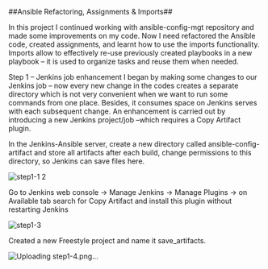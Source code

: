##Ansible Refactoring, Assignments & Imports##

In this project I  continued working with ansible-config-mgt repository and made some improvements on my code. 
Now I need refactored the Ansible code, created assignments, and learnt how to use the imports functionality. 
Imports allow to effectively re-use previously created playbooks in a new playbook – it is used to  organize tasks and reuse them when needed.

Step 1 – Jenkins job enhancement
I began by making some changes to our Jenkins job – now every new change in the codes creates a separate directory which is not very convenient when we want to run some commands from one place. Besides, it consumes space on Jenkins serves with each subsequent change. An enhancement is carried out by introducing a new Jenkins project/job –which requires a Copy Artifact plugin.

In the Jenkins-Ansible server, create a new directory called ansible-config-artifact and store all artifacts after each build, change permissions to this directory, so Jenkins can save files here.

![step1-1 2](https://user-images.githubusercontent.com/79456052/200110682-8f9f7993-2544-4121-92a5-425f59ef1796.png)

Go to Jenkins web console -> Manage Jenkins -> Manage Plugins -> on Available tab search for Copy Artifact and install this plugin without restarting Jenkins

![step1-3](https://user-images.githubusercontent.com/79456052/200110798-05803183-48a3-4575-a4ac-f5ddce1e3076.png)

Created a new Freestyle project and name it save_artifacts.

![Uploading step1-4.png…]()













